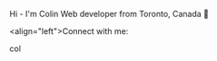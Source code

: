 Hi - I'm Colin
Web developer from Toronto, Canada 🍁


<align="left">Connect with me:
<p align="left">
<a href="https://linkedin.com/in/colincheungkm" target="blank"><img align="center" src="https://raw.githubusercontent.com/rahuldkjain/github-profile-readme-generator/master/src/images/icons/Social/linked-in-alt.svg" alt="colincheungkm" height="15" width="20" /></a>
</p>
